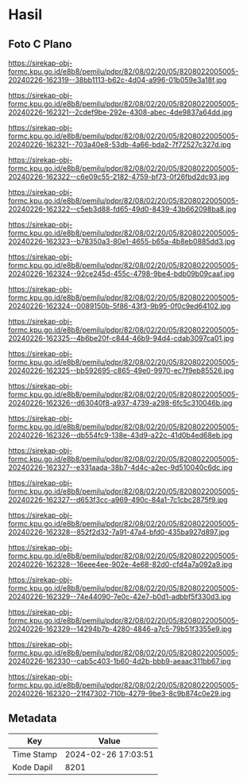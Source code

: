 # Hasil

## Foto C Plano

https://sirekap-obj-formc.kpu.go.id/e8b8/pemilu/pdpr/82/08/02/20/05/8208022005005-20240226-162319--38bb1113-b62c-4d04-a996-01b059e3a18f.jpg

https://sirekap-obj-formc.kpu.go.id/e8b8/pemilu/pdpr/82/08/02/20/05/8208022005005-20240226-162321--2cdef9be-292e-4308-abec-4de9837a64dd.jpg

https://sirekap-obj-formc.kpu.go.id/e8b8/pemilu/pdpr/82/08/02/20/05/8208022005005-20240226-162321--703a40e8-53db-4a66-bda2-7f72527c327d.jpg

https://sirekap-obj-formc.kpu.go.id/e8b8/pemilu/pdpr/82/08/02/20/05/8208022005005-20240226-162322--c6e09c55-2182-4759-bf73-0f26fbd2dc93.jpg

https://sirekap-obj-formc.kpu.go.id/e8b8/pemilu/pdpr/82/08/02/20/05/8208022005005-20240226-162322--c5eb3d88-fd65-49d0-8439-43b662098ba8.jpg

https://sirekap-obj-formc.kpu.go.id/e8b8/pemilu/pdpr/82/08/02/20/05/8208022005005-20240226-162323--b78350a3-80e1-4655-b65a-4b8eb0885dd3.jpg

https://sirekap-obj-formc.kpu.go.id/e8b8/pemilu/pdpr/82/08/02/20/05/8208022005005-20240226-162324--92ce245d-455c-4798-9be4-bdb09b09caaf.jpg

https://sirekap-obj-formc.kpu.go.id/e8b8/pemilu/pdpr/82/08/02/20/05/8208022005005-20240226-162324--0089150b-5f86-43f3-9b95-0f0c9ed64102.jpg

https://sirekap-obj-formc.kpu.go.id/e8b8/pemilu/pdpr/82/08/02/20/05/8208022005005-20240226-162325--4b6be20f-c844-46b9-94d4-cdab3097ca01.jpg

https://sirekap-obj-formc.kpu.go.id/e8b8/pemilu/pdpr/82/08/02/20/05/8208022005005-20240226-162325--bb592695-c865-49e0-9970-ec7f9eb85526.jpg

https://sirekap-obj-formc.kpu.go.id/e8b8/pemilu/pdpr/82/08/02/20/05/8208022005005-20240226-162326--d63040f8-a937-4739-a298-6fc5c310046b.jpg

https://sirekap-obj-formc.kpu.go.id/e8b8/pemilu/pdpr/82/08/02/20/05/8208022005005-20240226-162326--db554fc9-138e-43d9-a22c-41d0b4ed68eb.jpg

https://sirekap-obj-formc.kpu.go.id/e8b8/pemilu/pdpr/82/08/02/20/05/8208022005005-20240226-162327--e331aada-38b7-4d4c-a2ec-9d510040c6dc.jpg

https://sirekap-obj-formc.kpu.go.id/e8b8/pemilu/pdpr/82/08/02/20/05/8208022005005-20240226-162327--d653f3cc-a969-490c-84a1-7c1cbc2875f9.jpg

https://sirekap-obj-formc.kpu.go.id/e8b8/pemilu/pdpr/82/08/02/20/05/8208022005005-20240226-162328--852f2d32-7a91-47a4-bfd0-435ba927d897.jpg

https://sirekap-obj-formc.kpu.go.id/e8b8/pemilu/pdpr/82/08/02/20/05/8208022005005-20240226-162328--16eee4ee-902e-4e68-82d0-cfd4a7a092a9.jpg

https://sirekap-obj-formc.kpu.go.id/e8b8/pemilu/pdpr/82/08/02/20/05/8208022005005-20240226-162329--74e44090-7e0c-42e7-b0d1-adbbf5f330d3.jpg

https://sirekap-obj-formc.kpu.go.id/e8b8/pemilu/pdpr/82/08/02/20/05/8208022005005-20240226-162329--14294b7b-4280-4846-a7c5-79b51f3355e9.jpg

https://sirekap-obj-formc.kpu.go.id/e8b8/pemilu/pdpr/82/08/02/20/05/8208022005005-20240226-162330--cab5c403-1b60-4d2b-bbb9-aeaac311bb67.jpg

https://sirekap-obj-formc.kpu.go.id/e8b8/pemilu/pdpr/82/08/02/20/05/8208022005005-20240226-162320--21f47302-710b-4279-9be3-8c9b874c0e29.jpg


## Metadata

| Key        | Value               |
| ---------- | ------------------- |
| Time Stamp | 2024-02-26 17:03:51 |
| Kode Dapil | 8201                |



